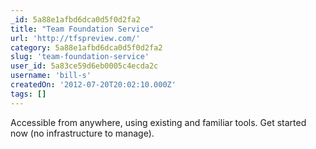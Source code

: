 ```yaml
---
_id: 5a88e1afbd6dca0d5f0d2fa2
title: "Team Foundation Service"
url: 'http://tfspreview.com/'
category: 5a88e1afbd6dca0d5f0d2fa2
slug: 'team-foundation-service'
user_id: 5a83ce59d6eb0005c4ecda2c
username: 'bill-s'
createdOn: '2012-07-20T20:02:10.000Z'
tags: []
---
```


Accessible from anywhere, using existing and familiar tools. Get started now (no infrastructure to manage).
